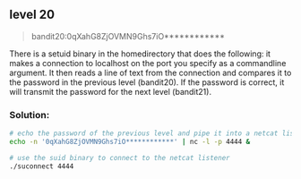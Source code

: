 ## level 20

>bandit20:0qXahG8ZjOVMN9Ghs7iO************

There is a setuid binary in the homedirectory that does the following: it makes a connection to localhost on the port you specify as a commandline argument. It then reads a line of text from the connection and compares it to the password in the previous level (bandit20). If the password is correct, it will transmit the password for the next level (bandit21).

### Solution:

```bash
# echo the password of the previous level and pipe it into a netcat listener
echo -n '0qXahG8ZjOVMN9Ghs7iO************' | nc -l -p 4444 &

# use the suid binary to connect to the netcat listener
./suconnect 4444
```